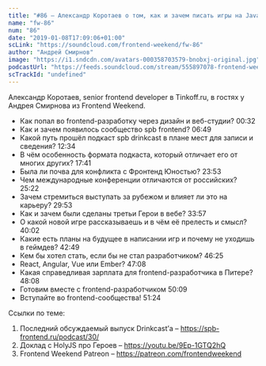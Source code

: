 ```yaml
---
title: "#86 – Александр Коротаев о том, как и зачем писать игры на JavaScript и выступать за рубежом"
name: "fw-86"
num: "86"
date: "2019-01-08T17:09:06+01:00"
scLink: "https://soundcloud.com/frontend-weekend/fw-86"
author: "Андрей Смирнов"
image: "https://i1.sndcdn.com/avatars-000358703579-bnobxj-original.jpg"
podcastUrl: "https://feeds.soundcloud.com/stream/555897078-frontend-weekend-fw-86.m4a"
scTrackId: "undefined"
---
```

Александр Коротаев, senior frontend developer в Tinkoff.ru, в гостях у Андрея Смирнова из Frontend Weekend. 

- Как попал во frontend-разработку через дизайн и веб-студии? <timecode sec="32">00:32</timecode>
- Как и зачем появилось сообщество spb frontend? <timecode sec="409">06:49</timecode>
- Какой путь прошёл подкаст spb drinkcast в плане мест для записи и сведения? <timecode sec="754">12:34</timecode>
- В чём особенность формата подкаста, который отличает его от многих других? <timecode sec="1061">17:41</timecode>
- Была ли почва для конфликта с Фронтенд Юностью? <timecode sec="1433">23:53</timecode>
- Чем международные конференции отличаются от российских? <timecode sec="1522">25:22</timecode>
- Зачем стремиться выступать за рубежом и влияет ли это на карьеру? <timecode sec="1793">29:53</timecode>
- Как и зачем были сделаны третьи Герои в вебе? <timecode sec="2037">33:57</timecode>
- О какой новой игре рассказываешь и в чём её прелесть и смысл? <timecode sec="2402">40:02</timecode>
- Какие есть планы на будущее в написании игр и почему не уходишь в геймдев? <timecode sec="2569">42:49</timecode>
- Кем бы хотел стать, если бы не стал разработчиком? <timecode sec="2785">46:25</timecode>
- React, Angular, Vue или Ember? <timecode sec="2828">47:08</timecode>
- Какая справедливая зарплата для frontend-разработчика в Питере? <timecode sec="2888">48:08</timecode>
- Готовим вместе с frontend-разработчиком <timecode sec="3009">50:09</timecode>
- Вступайте во frontend-сообщества! <timecode sec="3084">51:24</timecode>

Ссылки по теме:
1) Последний обсуждаемый выпуск Drinkcast’а – https://spb-frontend.ru/podcast/30/
2) Доклад с HolyJS про Героев – https://youtu.be/9Ep-1GTQ2hQ
3) Frontend Weekend Patreon – https://patreon.com/frontendweekend